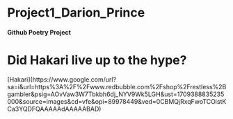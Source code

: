 # Project1_Darion_Prince

#### Github Poetry Project

<h1>Did Hakari live up to the hype? </h1>
[Hakari](https://www.google.com/url?sa=i&url=https%3A%2F%2Fwww.redbubble.com%2Fshop%2Frestless%2Bgambler&psig=AOvVaw3W7Tbkbh6dj_NYV9Wk5LGH&ust=1709388835235000&source=images&cd=vfe&opi=89978449&ved=0CBMQjRxqFwoTCOistKCa3YQDFQAAAAAdAAAAABAD)
